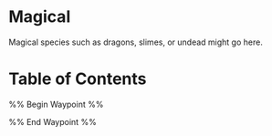 # Magical
Magical species such as dragons, slimes, or undead might go here.

# Table of Contents
%% Begin Waypoint %%


%% End Waypoint %%
